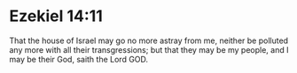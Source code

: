 # Ezekiel 14:11

That the house of Israel may go no more astray from me, neither be polluted any more with all their transgressions; but that they may be my people, and I may be their God, saith the Lord GOD.